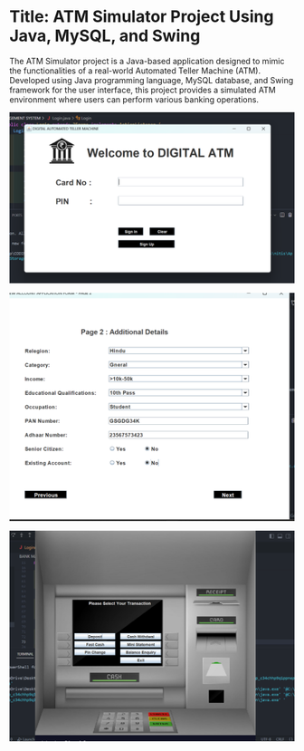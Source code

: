 <h1>Title: ATM Simulator Project Using Java, MySQL, and Swing</h1>
<br.
Description:
  <br>
<p>The ATM Simulator project is a Java-based application designed to mimic the functionalities of a real-world Automated Teller Machine (ATM). Developed using Java programming language, MySQL database, and Swing framework for the user interface, this project provides a simulated ATM environment where users can perform various banking operations.</p>

![Image_alt](https://github.com/nitish-kamati/ATM-Simulator-System/blob/21484ca244bae7515017c2e778b862578b6e285f/Screenshot%202024-02-22%20013723.png)

![Image_alt](https://github.com/nitish-kamati/ATM-Simulator-System/blob/7fd0212d8f090141b50142e2a9d6c7a2ccccff3f/Screenshot%202024-03-18%20022631.png)

![Image_alt](https://github.com/nitish-kamati/ATM-Simulator-System/blob/15eef74fed1be696f91fb6bfb608148d3090cb1d/Screenshot%202024-03-18%20233045.png)


